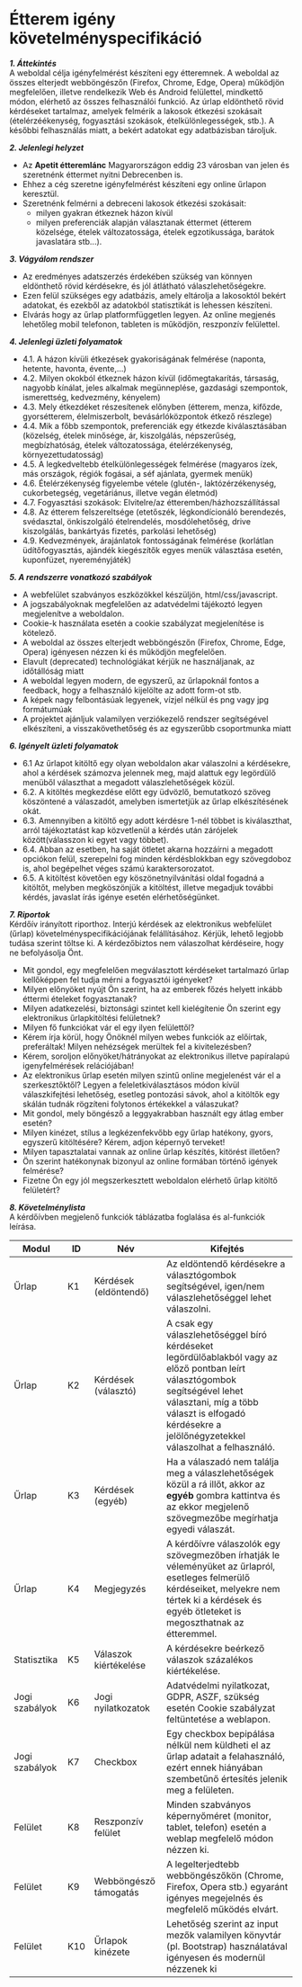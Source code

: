 # Étterem igény követelményspecifikáció

***1. Áttekintés***<br>
A weboldal célja igényfelmérést készíteni egy étteremnek. A weboldal az összes elterjedt webböngészőn (Firefox, Chrome, Edge, Opera) működjön megfelelően, illetve rendelkezik Web és Android felülettel, mindkettő módon, elérhető az összes felhasználói funkció. Az úrlap eldönthető rövid kérdéseket tartalmaz, amelyek felmérik a lakosok étkezési szokásait (ételérzéékenység, fogyasztási szokások, ételkülönlegességek, stb.). A későbbi felhasználás miatt, a bekért adatokat egy adatbázisban tároljuk.

***2. Jelenlegi helyzet***<br>
- Az **Apetit étteremlánc** Magyarországon eddig 23 városban van jelen és szeretnénk éttermet nyitni Debrecenben is.
- Ehhez a cég szeretne igényfelmérést készíteni egy online űrlapon keresztül.
- Szeretnénk felmérni a debreceni lakosok étkezési szokásait:
    - milyen gyakran étkeznek házon kívül
    - milyen preferenciák alapján választanak éttermet (étterem közelsége, ételek változatossága, ételek egzotikussága, barátok javaslatára stb...).

***3. Vágyálom rendszer***<br>
- Az eredményes adatszerzés érdekében szükség van könnyen eldönthető rövid kérdésekre, és jól átlátható válaszlehetőségekre.
- Ezen felül szükséges egy adatbázis, amely eltárolja a lakosoktól bekért adatokat, és ezekből az adatokból statisztikát is lehessen készíteni.
- Elvárás hogy az űrlap platformfüggetlen legyen. Az online megjenés lehetőleg mobil telefonon, tableten is működjön, reszponzív felülettel.

***4. Jelenlegi üzleti folyamatok***<br>
- 4.1. A házon kívüli étkezések gyakoriságának felmérése (naponta, hetente, havonta, évente,...)
- 4.2. Milyen okokból étkeznek házon kívül (időmegtakarítás, társaság, nagyobb kínálat, jeles alkalmak megünneplése, gazdasági szempontok, ismerettség, kedvezmény, kényelem)
- 4.3. Mely étkezdéket részesítenek előnyben (étterem, menza, kifőzde, gyorsétterem, élelmiszerbolt, bevásárlóközpontok étkező részlege)
- 4.4. Mik a főbb szempontok, preferenciák egy étkezde kiválasztásában (közelség, ételek minősége, ár, kiszolgálás, népszerűség, megbízhatóság, ételek változatossága, ételérzékenység, környezettudatosság)
- 4.5. A legkedveltebb ételkülönlegességek felmérése (magyaros ízek, más országok, régiók fogásai, a séf ajánlata, gyermek menük)
- 4.6. Ételérzékenység figyelembe vétele (glutén-, laktózérzékenység, cukorbetegség, vegetáriánus, illetve vegán életmód)
- 4.7. Fogyasztási szokások: Elvitelre/az étteremben/házhozszállítással
- 4.8. Az étterem felszereltsége (etetőszék, légkondícionáló berendezés, svédasztal, önkiszolgáló ételrendelés, mosdólehetőség, drive kiszolgálás, bankártyás fizetés, parkolási lehetőség)
- 4.9. Kedvezmények, árajánlatok fontosságának felmérése (korlátlan üdítőfogyasztás, ajándék kiegészítők egyes menük választása esetén, kuponfüzet, nyereményjáték)

***5. A rendszerre vonatkozó szabályok***<br>
- A webfelület szabványos eszközökkel készüljön, html/css/javascript.
- A jogszabályoknak megfelelően az adatvédelmi tájékoztó legyen megjelenítve a weboldalon.
- Cookie-k használata esetén a cookie szabályzat megjelenítése is kötelező.
- A weboldal az összes elterjedt webböngészőn (Firefox, Chrome, Edge, Opera) igényesen nézzen ki és működjön megfelelően.
- Elavult (deprecated) technológiákat kérjük ne használjanak, az időtállóság miatt
- A weboldal legyen modern, de egyszerű, az űrlapoknál fontos a feedback, hogy a felhasználó kijelölte az adott form-ot stb.
- A képek nagy felbontásúak legyenek, vízjel nélkül és png vagy jpg formátumúak
- A projektet ajánljuk valamilyen verziókezelő rendszer segítségével elkészíteni, a visszakövethetőség és az egyszerűbb csoportmunka miatt

***6. Igényelt üzleti folyamatok***<br>
- 6.1 Az űrlapot kitöltő egy olyan weboldalon akar válaszolni a kérdésekre, ahol a kérdések számozva jelennek meg, majd alattuk egy legördülő menüből választhat a megadott válaszlehetőségek közül.
- 6.2. A kitöltés megkezdése előtt egy üdvözlő, bemutatkozó szöveg köszöntené a válaszadót, amelyben ismertetjük az űrlap elkészítésének okát.
- 6.3. Amennyiben a kitöltő egy adott kérdésre 1-nél többet is kiválaszthat, arról tájékoztatást kap közvetlenül a kérdés után zárójelek között(válasszon ki egyet vagy többet).
- 6.4. Abban az esetben, ha saját ötletet akarna hozzáírni a megadott opciókon felül, szerepelni fog minden kérdésblokkban egy szövegdoboz is, ahol begépelhet véges számú karaktersorozatot.
- 6.5. A kitöltést követően egy köszönetnyilvánítási oldal fogadná a kitöltőt, melyben megköszönjük a kitöltést, illetve megadjuk további kérdés, javaslat írás igénye esetén elérhetőségünket.

***7. Riportok***<br>
Kérdőív irányított riporthoz.
Interjú kérdések az elektronikus webfelület (űrlap) követelményspecifikációjának felállításához. Kérjük, lehető legjobb tudása szerint töltse ki. A kérdezőbiztos nem válaszolhat kérdéseire, hogy ne befolyásolja Önt.
- Mit gondol, egy megfelelően megválasztott kérdéseket tartalmazó űrlap kellőképpen fel tudja mérni a fogyasztói igényeket?
- Milyen előnyöket nyújt Ön szerint, ha az emberek főzés helyett inkább éttermi ételeket fogyasztanak?
- Milyen adatkezelési, biztonsági szintet kell kielégítenie Ön szerint egy elektronikus űrlapkitöltési felületnek?
- Milyen fő funkciókat vár el egy ilyen felülettől?
- Kérem írja körül, hogy Önöknél milyen webes funkciók az előírtak, preferáltak! Milyen nehézségek merültek fel a kivitelezésben?
- Kérem, soroljon előnyöket/hátrányokat az elektronikus illetve papíralapú igenyfelmérések relációjában!
- Az elektronikus űrlap esetén milyen szintű online megjelenést vár el a szerkesztőktől? Legyen a feleletkiválasztásos módon kívül válaszkifejtési lehetőség, esetleg pontozási sávok, ahol a kitöltők egy skálán tudnák rögzíteni folytonos értékekkel a válaszukat?
- Mit gondol, mely böngésző a leggyakrabban használt egy átlag ember esetén?
- Milyen kinézet, stílus a legkézenfekvőbb egy űrlap hatékony, gyors, egyszerű kitöltésére? Kérem, adjon képernyő terveket!
- Milyen tapasztalatai vannak az online űrlap készítés, kitörést illetően?
- Ön szerint hatékonynak bizonyul az online formában történő igények felmérése?
- Fizetne Ön egy jól megszerkesztett weboldalon elérhető űrlap kitöltő felületért?

***8. Követelménylista***<br>
A kérdőívben megjelenő funkciók táblázatba foglalása és al-funkciók leírása.

|   Modul   | ID |         Név         | Kifejtés |
|-----------|----|---------------------|----------|
|Űrlap         | K1 |Kérdések (eldöntendő)|Az eldöntendő kérdésekre a választógombok segítségével, igen/nem válaszlehetőséggel lehet válaszolni.|
|Űrlap         | K2 |Kérdések (választó)  |A csak egy válaszlehetőséggel bíró kérdéseket legördülőablakból vagy az előző pontban leírt választógombok segítségével lehet választani, míg a több választ is elfogadó kérdésekre a jelölőnégyzetekkel válaszolhat a felhasználó.|
|Űrlap         | K3 |Kérdések (egyéb)|Ha a válaszadó nem találja meg a válaszlehetőségek közül a rá illőt, akkor az <b>egyéb</b> gombra kattintva és az ekkor megjelenő szövegmezőbe megírhatja egyedi válaszát.|
|Űrlap         | K4 |Megjegyzés           |A kérdőívre válaszolók egy szövegmezőben írhatják le véleményüket az űrlapról, esetleges felmerülő kérdéseiket, melyekre nem tértek ki a kérdések és egyéb ötleteket is megoszthatnak az étteremmel.|
|Statisztika   | K5 |Válaszok kiértékelése|A kérdésekre beérkező válaszok százalékos kiértékelése.|
|Jogi szabályok| K6 |Jogi nyilatkozatok   |Adatvédelmi nyilatkozat, GDPR, ASZF, szükség esetén Cookie szabályzat feltüntetése a weblapon.|
|Jogi szabályok| K7 |Checkbox             |Egy checkbox bepipálása nélkül nem küldheti el az űrlap adatait a felahasználó, ezért ennek hiányában szembetűnő értesítés jelenik meg a felületen.|
|Felület       | K8 |Reszponzív felület   |Minden szabványos képernyőméret (monitor, tablet, telefon) esetén a weblap megfelelő módon nézzen ki.|
|Felület       | K9 |Webböngésző támogatás|A legelterjedtebb webböngészőkön (Chrome, Firefox, Opera stb.) egyaránt igényes megejelnés és megfelelő működés elvárt.|
|Felület       | K10|Űrlapok kinézete     |Lehetőség szerint az input mezők valamilyen könyvtár (pl. Bootstrap) használatával igényesen és modernül nézzenek ki|
